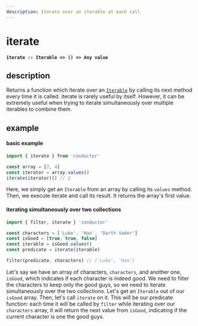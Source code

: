 ```yaml
---
description: Iterate over an iterable at each call
---
```


# iterate

**`iterate :: Iterable => () => Any value`**

## description

Returns a function which iterate over an [`Iterable`](https://developer.mozilla.org/en-US/docs/Web/JavaScript/Reference/Iteration_protocols#The_iterator_protocol) by calling its next method every time it is called. iterate is rarely useful by itself. However, it can be extremely useful when trying to iterate simultaneously over multiple iterables to combine them.

## example

#### basic example

```javascript
import { iterate } from 'conductor'

const array = [2, 4]
const iterator = array.values()
iterate(iterator)() // 2
```

Here, we simply get an `Iterable` from an array by calling its `values` method. Then, we execute iterate and call its result. It returns the array's first value.

#### iterating simultaneously over two collections

```javascript
import { filter, iterate } 'conductor'

const characters = ['Luke', 'Han', 'Darth Vader']
const isGood = [true, true, false]
const iterable = isGood.values()
const predicate = iterate(iterable)

filter(predicate, characters) // ['Luke', 'Han']
```

Let's say we have an array of characters, `characters`,  and another one, `isGood`, which indicates if each character is indeed good. We need to filter the characters to keep only the good guys, so we need to iterate simultaneously over the two collections. Let's get an `Iterable` out of our `isGood` array. Then, let's call `iterate` on it. This will be our predicate function: each time it will be called by `filter` while iterating over our `characters` array, it will return the next value from `isGood`, indicating if the current character is one the good guys.

